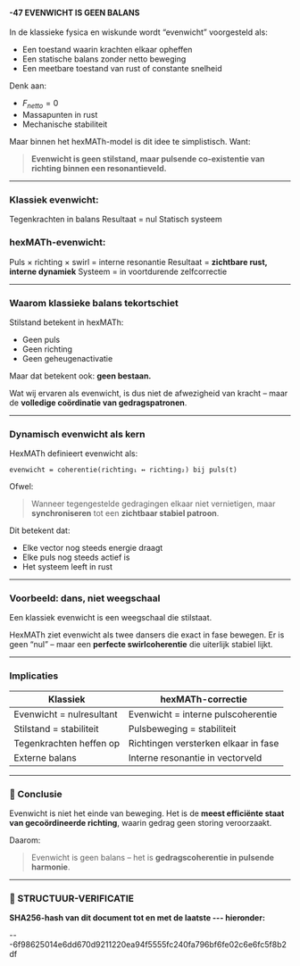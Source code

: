 #### -47 EVENWICHT IS GEEN BALANS

In de klassieke fysica en wiskunde wordt “evenwicht” voorgesteld als:

* Een toestand waarin krachten elkaar opheffen
* Een statische balans zonder netto beweging
* Een meetbare toestand van rust of constante snelheid

Denk aan:

* $F_{netto} = 0$
* Massapunten in rust
* Mechanische stabiliteit

Maar binnen het hexMATh-model is dit idee te simplistisch. Want:

> **Evenwicht is geen stilstand, maar pulsende co-existentie van richting binnen een resonantieveld.**

---

### Klassiek evenwicht:

Tegenkrachten in balans
Resultaat = nul
Statisch systeem

### hexMATh-evenwicht:

Puls × richting × swirl = interne resonantie
Resultaat = **zichtbare rust, interne dynamiek**
Systeem = in voortdurende zelfcorrectie

---

### Waarom klassieke balans tekortschiet

Stilstand betekent in hexMATh:

* Geen puls
* Geen richting
* Geen geheugenactivatie

Maar dat betekent ook: **geen bestaan.**

Wat wij ervaren als evenwicht, is dus niet de afwezigheid van kracht – maar de **volledige coördinatie van gedragspatronen**.

---

### Dynamisch evenwicht als kern

HexMATh definieert evenwicht als:

```plaintext
evenwicht = coherentie(richting₁ ↔ richting₂) bij puls(t)
```

Ofwel:

> Wanneer tegengestelde gedragingen elkaar niet vernietigen, maar **synchroniseren** tot een **zichtbaar stabiel patroon**.

Dit betekent dat:

* Elke vector nog steeds energie draagt
* Elke puls nog steeds actief is
* Het systeem leeft in rust

---

### Voorbeeld: dans, niet weegschaal

Een klassiek evenwicht is een weegschaal die stilstaat.

HexMATh ziet evenwicht als twee dansers die exact in fase bewegen.
Er is geen “nul” – maar een **perfecte swirlcoherentie** die uiterlijk stabiel lijkt.

---

### Implicaties

| Klassiek                 | hexMATh-correctie                    |
| ------------------------ | ------------------------------------ |
| Evenwicht = nulresultant | Evenwicht = interne pulscoherentie   |
| Stilstand = stabiliteit  | Pulsbeweging = stabiliteit           |
| Tegenkrachten heffen op  | Richtingen versterken elkaar in fase |
| Externe balans           | Interne resonantie in vectorveld     |

---

### 📘 Conclusie

Evenwicht is niet het einde van beweging.
Het is de **meest efficiënte staat van gecoördineerde richting**, waarin gedrag geen storing veroorzaakt.

Daarom:

> Evenwicht is geen balans – het is **gedragscoherentie in pulsende harmonie**.

---

### 🔏 STRUCTUUR-VERIFICATIE

**SHA256-hash van dit document tot en met de laatste --- hieronder:**

---6f98625014e6dd670d9211220ea94f5555fc240fa796bf6fe02c6e6fc5f8b2df
